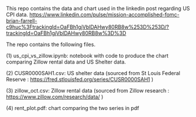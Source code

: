 This repo contains the data and chart used in the linkedin post regarding US CPI data. https://www.linkedin.com/pulse/mission-accomplished-fomc-brian-farrell-c9huc%3FtrackingId=OaFBh1gjVblDAHwy80RB8w%253D%253D/?trackingId=OaFBh1gjVblDAHwy80RB8w%3D%3D

The repo contains the following files.


(1) us_cpi_vs_zillow.ipynb:  notebook with code to produce the chart comparing Zillow rental data and US Shelter data.

(2) CUSR0000SAH1.csv: US shelter data (sourced from St Louis Federal Reserve : https://fred.stlouisfed.org/series/CUSR0000SAH1 )

(3) zillow_oct.csv:  Zillow rental data (sourced from Zillow research : https://www.zillow.com/research/data/ )

(4) rent_plot.pdf:  chart comparing the two series in pdf

